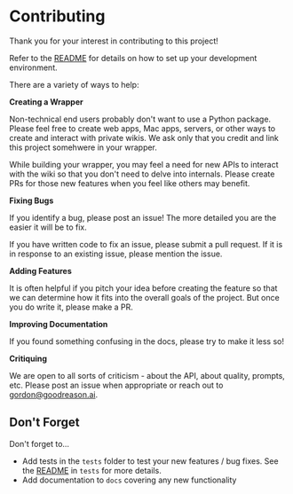 # Contributing

Thank you for your interest in contributing to this project!

Refer to the [README](./README.md) for details on how to set up your development environment.

There are a variety of ways to help:

**Creating a Wrapper**

Non-technical end users probably don't want to use a Python package. Please feel free to create web apps, Mac apps, servers, or other ways to create and interact with private wikis. We ask only that you credit and link this project somehwere in your wrapper.

While building your wrapper, you may feel a need for new APIs to interact with the wiki so that you don't need to delve into internals. Please create PRs for those new features when you feel like others may benefit.

**Fixing Bugs**

If you identify a bug, please post an issue! The more detailed you are the easier it will be to fix.

If you have written code to fix an issue, please submit a pull request. If it is in response to an existing issue, please mention the issue.

**Adding Features**

It is often helpful if you pitch your idea before creating the feature so that we can determine how it fits into the overall goals of the project. But once you do write it, please make a PR.

**Improving Documentation**

If you found something confusing in the docs, please try to make it less so!

**Critiquing**

We are open to all sorts of criticism - about the API, about quality, prompts, etc. Please post an issue when appropriate or reach out to gordon@goodreason.ai.

## Don't Forget

Don't forget to...

- Add tests in the `tests` folder to test your new features / bug fixes. See the [README](./tests/README.md) in `tests` for more details.
- Add documentation to `docs` covering any new functionality

